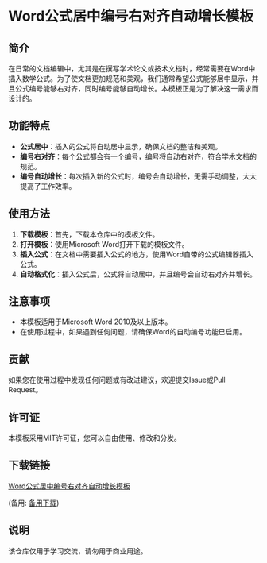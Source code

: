 # Word公式居中编号右对齐自动增长模板

## 简介

在日常的文档编辑中，尤其是在撰写学术论文或技术文档时，经常需要在Word中插入数学公式。为了使文档更加规范和美观，我们通常希望公式能够居中显示，并且公式编号能够右对齐，同时编号能够自动增长。本模板正是为了解决这一需求而设计的。

## 功能特点

- **公式居中**：插入的公式将自动居中显示，确保文档的整洁和美观。
- **编号右对齐**：每个公式都会有一个编号，编号将自动右对齐，符合学术文档的规范。
- **编号自动增长**：每次插入新的公式时，编号会自动增长，无需手动调整，大大提高了工作效率。

## 使用方法

1. **下载模板**：首先，下载本仓库中的模板文件。
2. **打开模板**：使用Microsoft Word打开下载的模板文件。
3. **插入公式**：在文档中需要插入公式的地方，使用Word自带的公式编辑器插入公式。
4. **自动格式化**：插入公式后，公式将自动居中，并且编号会自动右对齐并增长。

## 注意事项

- 本模板适用于Microsoft Word 2010及以上版本。
- 在使用过程中，如果遇到任何问题，请确保Word的自动编号功能已启用。

## 贡献

如果您在使用过程中发现任何问题或有改进建议，欢迎提交Issue或Pull Request。

## 许可证

本模板采用MIT许可证，您可以自由使用、修改和分发。

## 下载链接
[Word公式居中编号右对齐自动增长模板](https://pan.quark.cn/s/03fb1d20fe99) 

(备用: [备用下载](https://pan.baidu.com/s/1Y9JOHAunp0nVHzTZdMxUOw?pwd=1234))

## 说明

该仓库仅用于学习交流，请勿用于商业用途。
